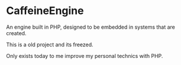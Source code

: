 CaffeineEngine
============

An engine built in PHP, designed to be embedded in systems that are created.

This is a old project and its freezed.

Only exists today to me improve my personal technics with PHP.

